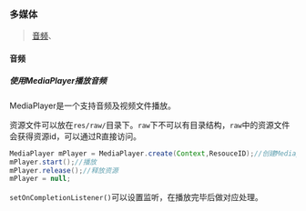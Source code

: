 ### 多媒体

> [音频](#音频)、

#### 音频

##### 使用MediaPlayer播放音频

MediaPlayer是一个支持音频及视频文件播放。

资源文件可以放在`res/raw/`目录下。`raw`下不可以有目录结构，`raw`中的资源文件会获得资源id，可以通过R直接访问。

```java
MediaPlayer mPlayer = MediaPlayer.create(Context,ResouceID);//创建Mediaplayer实例
mPlayer.start();//播放
mPlayer.release();//释放资源
mPlayer = null;
```

`setOnCompletionListener()`可以设置监听，在播放完毕后做对应处理。